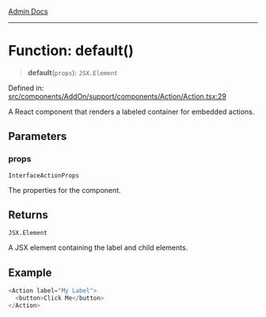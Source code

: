 [Admin Docs](/)

***

# Function: default()

> **default**(`props`): `JSX.Element`

Defined in: [src/components/AddOn/support/components/Action/Action.tsx:29](https://github.com/PalisadoesFoundation/talawa-admin/blob/main/src/components/AddOn/support/components/Action/Action.tsx#L29)

A React component that renders a labeled container for embedded actions.

## Parameters

### props

`InterfaceActionProps`

The properties for the component.

## Returns

`JSX.Element`

A JSX element containing the label and child elements.

## Example

```ts
<Action label="My Label">
  <button>Click Me</button>
</Action>
```
